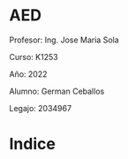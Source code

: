 # AED

Profesor: Ing. Jose Maria Sola

Curso: K1253

Año: 2022

Alumno: German Ceballos

Legajo: 2034967

# Indice
